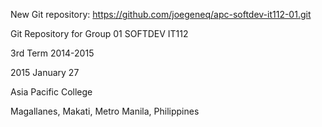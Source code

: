 New Git repository:  https://github.com/joegeneq/apc-softdev-it112-01.git

Git Repository for Group 01 SOFTDEV IT112

3rd Term 2014-2015

2015 January 27

Asia Pacific College

Magallanes, Makati, Metro Manila, Philippines